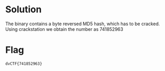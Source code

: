 # Solution

The binary contains a byte reversed MD5 hash, which has to be cracked.
Using crackstation we obtain the number as 741852963

# Flag
```
dvCTF{741852963}
```
